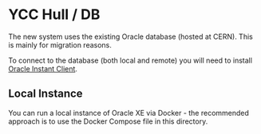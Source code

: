 # YCC Hull / DB

The new system uses the existing Oracle database (hosted at CERN). This is mainly for migration reasons.

To connect to the database (both local and remote) you will need to install [Oracle Instant Client](https://www.oracle.com/uk/database/technologies/instant-client/downloads.html).

## Local Instance

You can run a local instance of Oracle XE via Docker - the recommended approach is to use the Docker Compose file in this directory.
